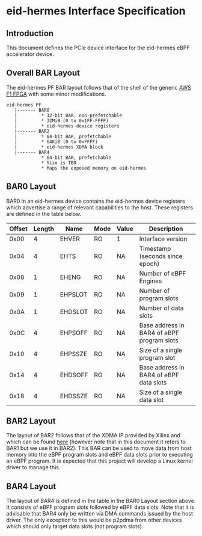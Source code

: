# eid-hermes Interface Specification

## Introduction

This document defines the PCIe device interface for the eid-hermes
eBPF accelerator device.

## Overall BAR Layout

The eid-hermes PF BAR layout follows that of the shell of the generic
[AWS F1 FPGA][1] with some minor modifications.

```
eid-hermes PF
   |------- BAR0  
   |         * 32-bit BAR, non-prefetchable
   |         * 32MiB (0 to 0x1FF-FFFF)
   |         * eid-hermes device registers  
   |------- BAR2
   |         * 64-bit BAR, prefetchable
   |         * 64KiB (0 to 0xFFFF)
   |         * eid-hermes XDMA block
   |------- BAR4
             * 64-bit BAR, prefetchable
             * Size is TBD
             * Maps the exposed memory on eid-hermes
```
## BAR0 Layout

BAR0 in an eid-hermes device contains the eid-hermes device registers
which advertise a range of relevant capabilities to the host. These
registers are defined in the table below.

|Offset  | Length | Name    | Mode | Value | Description            |
|--------|--------|---------|------|-------|------------------------|
| 0x00   | 4      | EHVER   | RO   | 1     | Interface version      |
| 0x04   | 4      | EHTS    | RO   | NA    | Timestamp (seconds since epoch) |
| 0x08   | 1      | EHENG   | RO   | NA    | Number of eBPF Engines |
| 0x09   | 1      | EHPSLOT | RO   | NA    | Number of program slots   |
| 0x0A   | 1      | EHDSLOT | RO   | NA    | Number of data slots |
| 0x0C   | 4      | EHPSOFF | RO   | NA    | Base address in BAR4 of eBPF program slots |
| 0x10   | 4      | EHPSSZE | RO   | NA    | Size of a single program slot |
| 0x14   | 4      | EHDSOFF | RO   | NA    | Base address in BAR4 of eBPF data slots |
| 0x18   | 4      | EHDSSZE | RO   | NA    | Size of a single data slot |

## BAR2 Layout

The layout of BAR2 follows that of the XDMA IP provided by Xilinx and
which can be found [here][2] (however note that in this document it
refers to BAR1 but we use it in BAR2). This BAR can be used to move
data from host memory into the eBPF program slots and eBPF data slots
prior to executing an eBPF program. It is expected that this project
will develop a Linux kernel driver to manage this.

## BAR4 Layout

The layout of BAR4 is defined in the table in the BAR0 Layout section
above. It consists of eBPF program slots followed by eBPF data
slots. Note that it is advisable that BAR4 only be written via DMA
commands issued by the host driver. The only exception to this would
be p2pdma from other devices which should only target data slots (not
program slots).

[1]: https://github.com/aws/aws-fpga/blob/master/hdk/docs/AWS_Fpga_Pcie_Memory_Map.md
[2]: https://www.xilinx.com/support/documentation/ip_documentation/xdma/v4_1/pg195-pcie-dma.pdf

